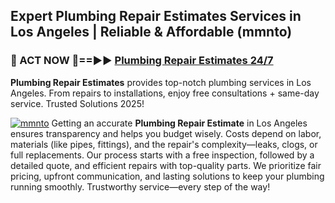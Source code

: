 ## Expert Plumbing Repair Estimates Services in Los Angeles | Reliable & Affordable (mmnto)  

<h3>🚿 ACT NOW 🌟==►► <a href="https://tinyurl.com/2ne6vx2x" rel="nofollow">Plumbing Repair Estimates 24/7</a></h3>

**Plumbing Repair Estimates** provides top-notch plumbing services in Los Angeles. From repairs to installations, enjoy free consultations + same-day service. Trusted Solutions 2025!

[![mmnto](https://i.imgur.com/4PFF4AK.jpeg)](https://tinyurl.com/2ne6vx2x)
Getting an accurate **Plumbing Repair Estimate** in Los Angeles ensures transparency and helps you budget wisely. Costs depend on labor, materials (like pipes, fittings), and the repair's complexity—leaks, clogs, or full replacements. Our process starts with a free inspection, followed by a detailed quote, and efficient repairs with top-quality parts. We prioritize fair pricing, upfront communication, and lasting solutions to keep your plumbing running smoothly. Trustworthy service—every step of the way!